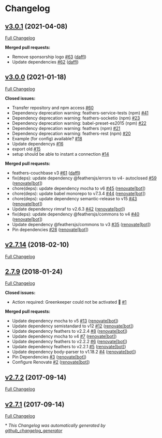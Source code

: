# Changelog

## [v3.0.1](https://github.com/feathersjs-ecosystem/feathers-couchbase/tree/v3.0.1) (2021-04-08)

[Full Changelog](https://github.com/feathersjs-ecosystem/feathers-couchbase/compare/v3.0.0...v3.0.1)

**Merged pull requests:**

- Remove sponsorship logo [\#63](https://github.com/feathersjs-ecosystem/feathers-couchbase/pull/63) ([daffl](https://github.com/daffl))
- Update dependencies [\#62](https://github.com/feathersjs-ecosystem/feathers-couchbase/pull/62) ([daffl](https://github.com/daffl))

## [v3.0.0](https://github.com/feathersjs-ecosystem/feathers-couchbase/tree/v3.0.0) (2021-01-18)

[Full Changelog](https://github.com/feathersjs-ecosystem/feathers-couchbase/compare/v2.7.14...v3.0.0)

**Closed issues:**

- Transfer repository and npm access [\#60](https://github.com/feathersjs-ecosystem/feathers-couchbase/issues/60)
- Dependency deprecation warning: feathers-service-tests \(npm\) [\#41](https://github.com/feathersjs-ecosystem/feathers-couchbase/issues/41)
- Dependency deprecation warning: feathers-socketio \(npm\) [\#23](https://github.com/feathersjs-ecosystem/feathers-couchbase/issues/23)
- Dependency deprecation warning: babel-preset-es2015 \(npm\) [\#22](https://github.com/feathersjs-ecosystem/feathers-couchbase/issues/22)
- Dependency deprecation warning: feathers \(npm\) [\#21](https://github.com/feathersjs-ecosystem/feathers-couchbase/issues/21)
- Dependency deprecation warning: feathers-rest \(npm\) [\#20](https://github.com/feathersjs-ecosystem/feathers-couchbase/issues/20)
- Example \(for config\) available?  [\#18](https://github.com/feathersjs-ecosystem/feathers-couchbase/issues/18)
- Update dependencys [\#16](https://github.com/feathersjs-ecosystem/feathers-couchbase/issues/16)
- export old [\#15](https://github.com/feathersjs-ecosystem/feathers-couchbase/issues/15)
- setup should be able to instant a connection [\#14](https://github.com/feathersjs-ecosystem/feathers-couchbase/issues/14)

**Merged pull requests:**

- feathers-couchbase v3 [\#61](https://github.com/feathersjs-ecosystem/feathers-couchbase/pull/61) ([daffl](https://github.com/daffl))
- fix\(deps\): update dependency @feathersjs/errors to v4- autoclosed [\#59](https://github.com/feathersjs-ecosystem/feathers-couchbase/pull/59) ([renovate[bot]](https://github.com/apps/renovate))
- chore\(deps\): update dependency mocha to v6 [\#45](https://github.com/feathersjs-ecosystem/feathers-couchbase/pull/45) ([renovate[bot]](https://github.com/apps/renovate))
- chore\(deps\): update babel monorepo to v7.3.4 [\#44](https://github.com/feathersjs-ecosystem/feathers-couchbase/pull/44) ([renovate[bot]](https://github.com/apps/renovate))
- chore\(deps\): update dependency semantic-release to v15 [\#43](https://github.com/feathersjs-ecosystem/feathers-couchbase/pull/43) ([renovate[bot]](https://github.com/apps/renovate))
- Update dependency rimraf to v2.6.3 [\#42](https://github.com/feathersjs-ecosystem/feathers-couchbase/pull/42) ([renovate[bot]](https://github.com/apps/renovate))
- fix\(deps\): update dependency @feathersjs/commons to v4 [\#40](https://github.com/feathersjs-ecosystem/feathers-couchbase/pull/40) ([renovate[bot]](https://github.com/apps/renovate))
- Update dependency @feathersjs/commons to v3 [\#35](https://github.com/feathersjs-ecosystem/feathers-couchbase/pull/35) ([renovate[bot]](https://github.com/apps/renovate))
- Pin dependencies [\#28](https://github.com/feathersjs-ecosystem/feathers-couchbase/pull/28) ([renovate[bot]](https://github.com/apps/renovate))

## [v2.7.14](https://github.com/feathersjs-ecosystem/feathers-couchbase/tree/v2.7.14) (2018-02-10)

[Full Changelog](https://github.com/feathersjs-ecosystem/feathers-couchbase/compare/2.7.9...v2.7.14)

## [2.7.9](https://github.com/feathersjs-ecosystem/feathers-couchbase/tree/2.7.9) (2018-01-24)

[Full Changelog](https://github.com/feathersjs-ecosystem/feathers-couchbase/compare/v2.7.2...2.7.9)

**Closed issues:**

- Action required: Greenkeeper could not be activated 🚨 [\#1](https://github.com/feathersjs-ecosystem/feathers-couchbase/issues/1)

**Merged pull requests:**

- Update dependency mocha to v5 [\#13](https://github.com/feathersjs-ecosystem/feathers-couchbase/pull/13) ([renovate[bot]](https://github.com/apps/renovate))
- Update dependency semistandard to v12 [\#12](https://github.com/feathersjs-ecosystem/feathers-couchbase/pull/12) ([renovate[bot]](https://github.com/apps/renovate))
- Update dependency feathers to v2.2.4 [\#8](https://github.com/feathersjs-ecosystem/feathers-couchbase/pull/8) ([renovate[bot]](https://github.com/apps/renovate))
- Update dependency mocha to v4 [\#7](https://github.com/feathersjs-ecosystem/feathers-couchbase/pull/7) ([renovate[bot]](https://github.com/apps/renovate))
- Update dependency feathers to v2.2.2 [\#6](https://github.com/feathersjs-ecosystem/feathers-couchbase/pull/6) ([renovate[bot]](https://github.com/apps/renovate))
- Update dependency feathers to v2.2.1 [\#5](https://github.com/feathersjs-ecosystem/feathers-couchbase/pull/5) ([renovate[bot]](https://github.com/apps/renovate))
- Update dependency body-parser to v1.18.2 [\#4](https://github.com/feathersjs-ecosystem/feathers-couchbase/pull/4) ([renovate[bot]](https://github.com/apps/renovate))
- Pin Dependencies [\#3](https://github.com/feathersjs-ecosystem/feathers-couchbase/pull/3) ([renovate[bot]](https://github.com/apps/renovate))
- Configure Renovate [\#2](https://github.com/feathersjs-ecosystem/feathers-couchbase/pull/2) ([renovate[bot]](https://github.com/apps/renovate))

## [v2.7.2](https://github.com/feathersjs-ecosystem/feathers-couchbase/tree/v2.7.2) (2017-09-14)

[Full Changelog](https://github.com/feathersjs-ecosystem/feathers-couchbase/compare/v2.7.1...v2.7.2)

## [v2.7.1](https://github.com/feathersjs-ecosystem/feathers-couchbase/tree/v2.7.1) (2017-09-14)

[Full Changelog](https://github.com/feathersjs-ecosystem/feathers-couchbase/compare/92634d1a6073d2c37c42dab41fb2406818c4d259...v2.7.1)



\* *This Changelog was automatically generated by [github_changelog_generator](https://github.com/github-changelog-generator/github-changelog-generator)*
